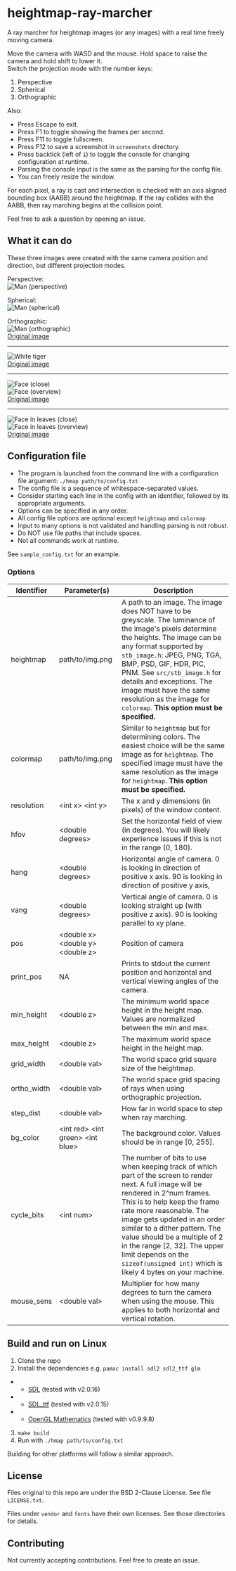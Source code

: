 # heightmap-ray-marcher

A ray marcher for heightmap images (or any images) with a real time freely moving camera.

Move the camera with WASD and the mouse. Hold space to raise the camera and hold shift to lower it.  
Switch the projection mode with the number keys:

1. Perspective
2. Spherical
3. Orthographic

Also:

- Press Escape to exit.
- Press F1 to toggle showing the frames per second.
- Press F11 to toggle fullscreen.
- Press F12 to save a screenshot in `screenshots` directory.
- Press backtick (left of `1`) to toggle the console for changing configuration at runtime.
- Parsing the console input is the same as the parsing for the config file.
- You can freely resize the window.

For each pixel, a ray is cast and intersection is checked with an axis aligned bounding box (AABB) around the heightmap.
If the ray collides with the AABB, then ray marching begins at the collision point.

Feel free to ask a question by opening an issue.

## What it can do

These three images were created with the same camera position and direction, but different projection modes.

Perspective:  
![Man (perspective)](https://i.imgur.com/hOn8tdS.png)

Spherical:  
![Man (spherical)](https://i.imgur.com/QJzDTO5.png)

Orthographic:  
![Man (orthographic)](https://i.imgur.com/cHbKgmL.png)  
[Original image](https://unsplash.com/photos/rpF3p_RrE9g)

---

![White tiger](https://i.imgur.com/EP4EnZ9.png)  
[Original image](https://unsplash.com/photos/dGMcpbzcq1I)

---

![Face (close)](https://i.imgur.com/dxoOZgR.png)  
![Face (overview)](https://i.imgur.com/YJSp7cq.png)  
[Original image](https://unsplash.com/photos/sibVwORYqs0)

---

![Face in leaves (close)](https://i.imgur.com/MQwqKdL.png)  
![Face in leaves (overview)](https://i.imgur.com/voGVGgZ.png)  
[Original image](https://unsplash.com/photos/svnH68VDN4Q)

## Configuration file
- The program is launched from the command line with a configuration file argument: `./hmap path/to/config.txt`
- The config file is a sequence of whitespace-separated values.
- Consider starting each line in the config with an identifier, followed by its appropriate arguments.
- Options can be specified in any order.
- All config file options are optional except `heightmap` and `colormap`
- Input to many options is not validated and handling parsing is not robust.
- Do NOT use file paths that include spaces.
- Not all commands work at runtime.

See `sample_config.txt` for an example.

### Options

| Identifier | Parameter(s) | Description |
| ---------- | ------------ | ----------- |
| heightmap | path/to/img.png | A path to an image. The image does NOT have to be greyscale. The luminance of the image's pixels determine the heights. The image can be any format supported by `stb_image.h`: JPEG, PNG, TGA, BMP, PSD, GIF, HDR, PIC, PNM. See `src/stb_image.h` for details and exceptions. The image must have the same resolution as the image for `colormap`. **This option must be specified.** |
| colormap | path/to/img.png | Similar to `heightmap` but for determining colors. The easiest choice will be the same image as for `heightmap`. The specified image must have the same resolution as the image for `heightmap`. **This option must be specified.** |
| resolution | \<int x> \<int y> | The x and y dimensions (in pixels) of the window content. |
| hfov | \<double degrees> | Set the horizontal field of view (in degrees). You will likely experience issues if this is not in the range (0, 180). |
| hang | \<double degrees> | Horizontal angle of camera. 0 is looking in direction of positive x axis. 90 is looking in direction of positive y axis, |
| vang | \<double degrees> | Vertical angle of camera. 0 is looking straight up (with positive z axis). 90 is looking parallel to xy plane. |
| pos | \<double x> \<double y> \<double z> | Position of camera |
| print_pos | NA | Prints to stdout the current position and horizontal and vertical viewing angles of the camera. |
| min_height | \<double z> | The minimum world space height in the height map. Values are normalized between the min and max. |
| max_height | \<double z> | The maximum world space height in the height map. |
| grid_width | \<double val> | The world space grid square size of the heightmap. |
| ortho_width | \<double val> | The world space grid spacing of rays when using orthographic projection. |
| step_dist | \<double val> | How far in world space to step when ray marching. |
| bg_color | \<int red> \<int green> \<int blue> | The background color. Values should be in range [0, 255]. |
| cycle_bits | \<int num> | The number of bits to use when keeping track of which part of the screen to render next. A full image will be rendered in 2^num frames. This is to help keep the frame rate more reasonable. The image gets updated in an order similar to a dither pattern. The value should be a multiple of 2 in the range [2, 32]. The upper limit depends on the `sizeof(unsigned int)` which is likely 4 bytes on your machine. |
| mouse_sens | \<double val> | Multiplier for how many degrees to turn the camera when using the mouse. This applies to both horizontal and vertical rotation. |

## Build and run on Linux

1. Clone the repo
2. Install the dependencies e.g. `pamac install sdl2 sdl2_ttf glm`
- - [SDL](https://www.libsdl.org/) (tested with v2.0.16)
- - [SDL_ttf](https://www.libsdl.org/projects/SDL_ttf/) (tested with v2.0.15)
- - [OpenGL Mathematics](https://glm.g-truc.net/) (tested with v0.9.9.8)
3. `make build`
4. Run with `./hmap path/to/config.txt`

Building for other platforms will follow a similar approach.

## License

Files original to this repo are under the BSD 2-Clause License.
See file `LICENSE.txt`.

Files under `vendor` and `fonts` have their own licenses.
See those directories for details.

## Contributing

Not currently accepting contributions. Feel free to create an issue.
